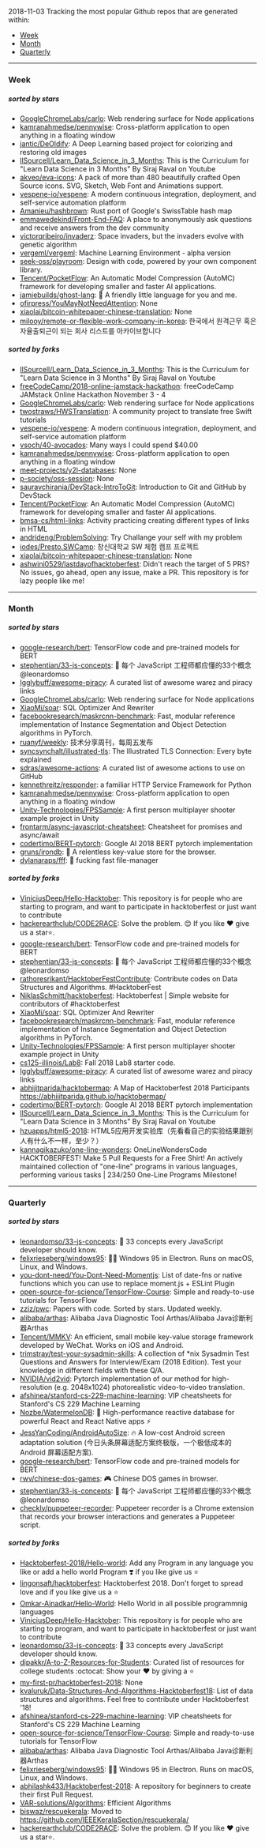 2018-11-03
Tracking the most popular Github repos that are generated within: 
* [Week](https://github.com/polebug/github_trending_spider/blob/master/2018-11-03.md#week)
* [Month](https://github.com/polebug/github_trending_spider/blob/master/2018-11-03.md#month)
* [Quarterly](https://github.com/polebug/github_trending_spider/blob/master/2018-11-03.md#quarterly)
--- 
### Week 
##### sorted by stars 
* [GoogleChromeLabs/carlo](https://github.com/GoogleChromeLabs/carlo): Web rendering surface for Node applications
* [kamranahmedse/pennywise](https://github.com/kamranahmedse/pennywise): Cross-platform application to open anything in a floating window
* [jantic/DeOldify](https://github.com/jantic/DeOldify): A Deep Learning based project for colorizing and restoring old images
* [llSourcell/Learn_Data_Science_in_3_Months](https://github.com/llSourcell/Learn_Data_Science_in_3_Months): This is the Curriculum for "Learn Data Science in 3 Months" By Siraj Raval on Youtube
* [akveo/eva-icons](https://github.com/akveo/eva-icons): A pack of more than 480 beautifully crafted Open Source icons. SVG, Sketch, Web Font and Animations support.
* [vespene-io/vespene](https://github.com/vespene-io/vespene): A modern continuous integration, deployment, and self-service automation platform
* [Amanieu/hashbrown](https://github.com/Amanieu/hashbrown): Rust port of Google's SwissTable hash map
* [emmawedekind/Front-End-FAQ](https://github.com/emmawedekind/Front-End-FAQ): A place to anonymously ask questions and receive answers from the dev community
* [victorqribeiro/invaderz](https://github.com/victorqribeiro/invaderz): Space invaders, but the invaders evolve with genetic algorithm
* [vergeml/vergeml](https://github.com/vergeml/vergeml): Machine Learning Environment - alpha version
* [seek-oss/playroom](https://github.com/seek-oss/playroom): Design with code, powered by your own component library.
* [Tencent/PocketFlow](https://github.com/Tencent/PocketFlow): An Automatic Model Compression (AutoMC) framework for developing smaller and faster AI applications.
* [jamiebuilds/ghost-lang](https://github.com/jamiebuilds/ghost-lang): :ghost: A friendly little language for you and me.
* [ofirpress/YouMayNotNeedAttention](https://github.com/ofirpress/YouMayNotNeedAttention): None
* [xiaolai/bitcoin-whitepaper-chinese-translation](https://github.com/xiaolai/bitcoin-whitepaper-chinese-translation): None
* [milooy/remote-or-flexible-work-company-in-korea](https://github.com/milooy/remote-or-flexible-work-company-in-korea): 한국에서 원격근무 혹은 자율출퇴근이 되는 회사 리스트를 아카이브합니다
##### sorted by forks 
* [llSourcell/Learn_Data_Science_in_3_Months](https://github.com/llSourcell/Learn_Data_Science_in_3_Months): This is the Curriculum for "Learn Data Science in 3 Months" By Siraj Raval on Youtube
* [freeCodeCamp/2018-online-jamstack-hackathon](https://github.com/freeCodeCamp/2018-online-jamstack-hackathon): freeCodeCamp JAMstack Online Hackathon November 3 - 4
* [GoogleChromeLabs/carlo](https://github.com/GoogleChromeLabs/carlo): Web rendering surface for Node applications
* [twostraws/HWSTranslation](https://github.com/twostraws/HWSTranslation): A community project to translate free Swift tutorials
* [vespene-io/vespene](https://github.com/vespene-io/vespene): A modern continuous integration, deployment, and self-service automation platform
* [vsoch/40-avocados](https://github.com/vsoch/40-avocados): Many ways I could spend $40.00
* [kamranahmedse/pennywise](https://github.com/kamranahmedse/pennywise): Cross-platform application to open anything in a floating window
* [meet-projects/y2l-databases](https://github.com/meet-projects/y2l-databases): None
* [p-society/oss-session](https://github.com/p-society/oss-session): None
* [sauravchirania/DevStack-IntroToGit](https://github.com/sauravchirania/DevStack-IntroToGit): Introduction to Git and GitHub by DevStack
* [Tencent/PocketFlow](https://github.com/Tencent/PocketFlow): An Automatic Model Compression (AutoMC) framework for developing smaller and faster AI applications.
* [bmsa-cs/html-links](https://github.com/bmsa-cs/html-links): Activity practicing creating different types of links in HTML
* [andrideng/ProblemSolving](https://github.com/andrideng/ProblemSolving): Try Challange your self with my problem
* [iodes/Presto.SWCamp](https://github.com/iodes/Presto.SWCamp): 창신대학교 SW 체험 캠프 프로젝트
* [xiaolai/bitcoin-whitepaper-chinese-translation](https://github.com/xiaolai/bitcoin-whitepaper-chinese-translation): None
* [ashwini0529/lastdayofhacktoberfest](https://github.com/ashwini0529/lastdayofhacktoberfest): Didn't reach the target of 5 PRS? No issues, go ahead, open any issue, make a PR. This repository is for lazy people like me!
--- 
### Month 
##### sorted by stars 
* [google-research/bert](https://github.com/google-research/bert): TensorFlow code and pre-trained models for BERT
* [stephentian/33-js-concepts](https://github.com/stephentian/33-js-concepts): :scroll: 每个 JavaScript 工程师都应懂的33个概念 @leonardomso
* [Igglybuff/awesome-piracy](https://github.com/Igglybuff/awesome-piracy): A curated list of awesome warez and piracy links
* [GoogleChromeLabs/carlo](https://github.com/GoogleChromeLabs/carlo): Web rendering surface for Node applications
* [XiaoMi/soar](https://github.com/XiaoMi/soar): SQL Optimizer And Rewriter
* [facebookresearch/maskrcnn-benchmark](https://github.com/facebookresearch/maskrcnn-benchmark): Fast, modular reference implementation of Instance Segmentation and Object Detection algorithms in PyTorch.
* [ruanyf/weekly](https://github.com/ruanyf/weekly): 技术分享周刊，每周五发布
* [syncsynchalt/illustrated-tls](https://github.com/syncsynchalt/illustrated-tls): The Illustrated TLS Connection: Every byte explained
* [sdras/awesome-actions](https://github.com/sdras/awesome-actions): A curated list of awesome actions to use on GitHub
* [kennethreitz/responder](https://github.com/kennethreitz/responder): a familiar HTTP Service Framework for Python
* [kamranahmedse/pennywise](https://github.com/kamranahmedse/pennywise): Cross-platform application to open anything in a floating window
* [Unity-Technologies/FPSSample](https://github.com/Unity-Technologies/FPSSample): A first person multiplayer shooter example project in Unity
* [frontarm/async-javascript-cheatsheet](https://github.com/frontarm/async-javascript-cheatsheet): Cheatsheet for promises and async/await
* [codertimo/BERT-pytorch](https://github.com/codertimo/BERT-pytorch): Google AI 2018 BERT pytorch implementation
* [gruns/irondb](https://github.com/gruns/irondb): :nut_and_bolt: A relentless key-value store for the browser.
* [dylanaraps/fff](https://github.com/dylanaraps/fff): :rocket: fucking fast file-manager
##### sorted by forks 
* [ViniciusDeep/Hello-Hacktober](https://github.com/ViniciusDeep/Hello-Hacktober):  This repository is for people who are starting to program, and want to participate in hacktoberfest  or just want to contribute
* [hackerearthclub/CODE2RACE](https://github.com/hackerearthclub/CODE2RACE):  Solve the problem. 😊 If you like ❤ give us a star⭐.
* [google-research/bert](https://github.com/google-research/bert): TensorFlow code and pre-trained models for BERT
* [stephentian/33-js-concepts](https://github.com/stephentian/33-js-concepts): :scroll: 每个 JavaScript 工程师都应懂的33个概念 @leonardomso
* [rathoresrikant/HacktoberFestContribute](https://github.com/rathoresrikant/HacktoberFestContribute): Contribute codes on Data Structures and Algorithms. #HacktoberFest
* [NiklasSchmitt/hacktoberfest](https://github.com/NiklasSchmitt/hacktoberfest): Hacktoberfest | Simple website for contributors of #hacktoberfest
* [XiaoMi/soar](https://github.com/XiaoMi/soar): SQL Optimizer And Rewriter
* [facebookresearch/maskrcnn-benchmark](https://github.com/facebookresearch/maskrcnn-benchmark): Fast, modular reference implementation of Instance Segmentation and Object Detection algorithms in PyTorch.
* [Unity-Technologies/FPSSample](https://github.com/Unity-Technologies/FPSSample): A first person multiplayer shooter example project in Unity
* [cs125-illinois/Lab8](https://github.com/cs125-illinois/Lab8): Fall 2018 Lab8 starter code.
* [Igglybuff/awesome-piracy](https://github.com/Igglybuff/awesome-piracy): A curated list of awesome warez and piracy links
* [abhijitparida/hacktobermap](https://github.com/abhijitparida/hacktobermap): A Map of Hacktoberfest 2018 Participants https://abhijitparida.github.io/hacktobermap/
* [codertimo/BERT-pytorch](https://github.com/codertimo/BERT-pytorch): Google AI 2018 BERT pytorch implementation
* [llSourcell/Learn_Data_Science_in_3_Months](https://github.com/llSourcell/Learn_Data_Science_in_3_Months): This is the Curriculum for "Learn Data Science in 3 Months" By Siraj Raval on Youtube
* [hzuapps/html5-2018](https://github.com/hzuapps/html5-2018): HTML5应用开发实验库（先看看自己的实验结果跟别人有什么不一样，至少？）
* [kannagikazuko/one-line-wonders](https://github.com/kannagikazuko/one-line-wonders): OneLineWondersCode HACKTOBERFEST! Make 5 Pull Requests for a Free Shirt! An actively maintained collection of "one-line" programs in various languages, performing various tasks | 234/250 One-Line Programs Milestone!
--- 
### Quarterly 
##### sorted by stars 
* [leonardomso/33-js-concepts](https://github.com/leonardomso/33-js-concepts): 📜 33 concepts every JavaScript developer should know.
* [felixrieseberg/windows95](https://github.com/felixrieseberg/windows95): 💩🚀 Windows 95 in Electron. Runs on macOS, Linux, and Windows.
* [you-dont-need/You-Dont-Need-Momentjs](https://github.com/you-dont-need/You-Dont-Need-Momentjs): List of date-fns or native functions which you can use to replace moment.js + ESLint Plugin 
* [open-source-for-science/TensorFlow-Course](https://github.com/open-source-for-science/TensorFlow-Course): Simple and ready-to-use tutorials for TensorFlow 
* [zziz/pwc](https://github.com/zziz/pwc): Papers with code. Sorted by stars. Updated weekly. 
* [alibaba/arthas](https://github.com/alibaba/arthas): Alibaba Java Diagnostic Tool Arthas/Alibaba Java诊断利器Arthas
* [Tencent/MMKV](https://github.com/Tencent/MMKV): An efficient, small mobile key-value storage framework developed by WeChat. Works on iOS and Android.
* [trimstray/test-your-sysadmin-skills](https://github.com/trimstray/test-your-sysadmin-skills): A collection of *nix Sysadmin Test Questions and Answers for Interview/Exam (2018 Edition). Test your knowledge in different fields with these Q/A.
* [NVIDIA/vid2vid](https://github.com/NVIDIA/vid2vid): Pytorch implementation of our method for high-resolution (e.g. 2048x1024) photorealistic video-to-video translation.
* [afshinea/stanford-cs-229-machine-learning](https://github.com/afshinea/stanford-cs-229-machine-learning): VIP cheatsheets for Stanford's CS 229 Machine Learning
* [Nozbe/WatermelonDB](https://github.com/Nozbe/WatermelonDB): 🍉 High-performance reactive database for powerful React and React Native apps ⚡️
* [JessYanCoding/AndroidAutoSize](https://github.com/JessYanCoding/AndroidAutoSize): 🔥 A low-cost Android screen adaptation solution (今日头条屏幕适配方案终极版，一个极低成本的 Android 屏幕适配方案).
* [google-research/bert](https://github.com/google-research/bert): TensorFlow code and pre-trained models for BERT
* [rwv/chinese-dos-games](https://github.com/rwv/chinese-dos-games): 🎮 Chinese DOS games in browser.
* [stephentian/33-js-concepts](https://github.com/stephentian/33-js-concepts): :scroll: 每个 JavaScript 工程师都应懂的33个概念 @leonardomso
* [checkly/puppeteer-recorder](https://github.com/checkly/puppeteer-recorder): Puppeteer recorder is a Chrome extension that records your browser interactions and generates a  Puppeteer script.
##### sorted by forks 
* [Hacktoberfest-2018/Hello-world](https://github.com/Hacktoberfest-2018/Hello-world): Add any  Program in any language you like or add a hello world Program ❣️ if you like give us :star:
* [lingonsaft/hacktoberfest](https://github.com/lingonsaft/hacktoberfest): Hacktoberfest 2018. Don't forget to spread love and if you like give us a ⭐️
* [Omkar-Ajnadkar/Hello-World](https://github.com/Omkar-Ajnadkar/Hello-World): Hello World in all possible programmnig languages
* [ViniciusDeep/Hello-Hacktober](https://github.com/ViniciusDeep/Hello-Hacktober):  This repository is for people who are starting to program, and want to participate in hacktoberfest  or just want to contribute
* [leonardomso/33-js-concepts](https://github.com/leonardomso/33-js-concepts): 📜 33 concepts every JavaScript developer should know.
* [dipakkr/A-to-Z-Resources-for-Students](https://github.com/dipakkr/A-to-Z-Resources-for-Students): Curated list of resources for college students :octocat: Show your :heart: by giving a :star:
* [my-first-pr/hacktoberfest-2018](https://github.com/my-first-pr/hacktoberfest-2018): None
* [kvaluruk/Data-Structures-And-Algorithms-Hacktoberfest18](https://github.com/kvaluruk/Data-Structures-And-Algorithms-Hacktoberfest18): List of data structures and algorithms. Feel free to contribute under Hacktoberfest '18!
* [afshinea/stanford-cs-229-machine-learning](https://github.com/afshinea/stanford-cs-229-machine-learning): VIP cheatsheets for Stanford's CS 229 Machine Learning
* [open-source-for-science/TensorFlow-Course](https://github.com/open-source-for-science/TensorFlow-Course): Simple and ready-to-use tutorials for TensorFlow 
* [alibaba/arthas](https://github.com/alibaba/arthas): Alibaba Java Diagnostic Tool Arthas/Alibaba Java诊断利器Arthas
* [felixrieseberg/windows95](https://github.com/felixrieseberg/windows95): 💩🚀 Windows 95 in Electron. Runs on macOS, Linux, and Windows.
* [abhilashk433/Hacktoberfest-2018](https://github.com/abhilashk433/Hacktoberfest-2018): A repository for beginners to create their first Pull Request. 
* [VAR-solutions/Algorithms](https://github.com/VAR-solutions/Algorithms): Efficient Algorithms
* [biswaz/rescuekerala](https://github.com/biswaz/rescuekerala): Moved to https://github.com/IEEEKeralaSection/rescuekerala/
* [hackerearthclub/CODE2RACE](https://github.com/hackerearthclub/CODE2RACE):  Solve the problem. 😊 If you like ❤ give us a star⭐.
